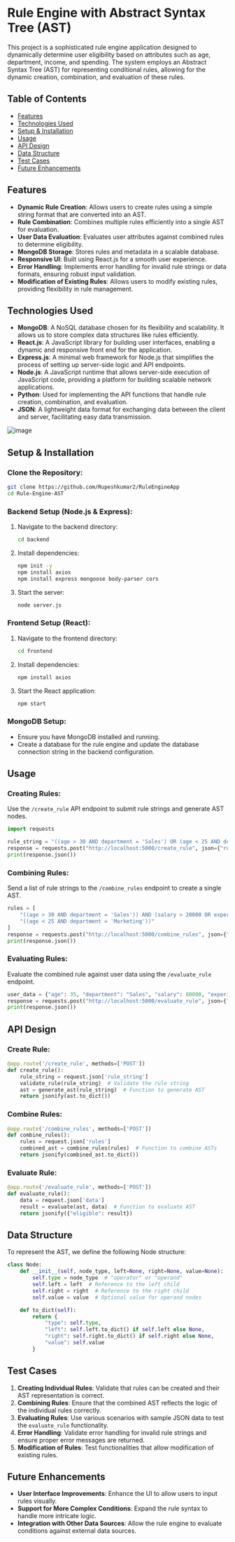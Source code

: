 # Rule Engine with Abstract Syntax Tree (AST)

This project is a sophisticated rule engine application designed to dynamically determine user eligibility based on attributes such as age, department, income, and spending. The system employs an Abstract Syntax Tree (AST) for representing conditional rules, allowing for the dynamic creation, combination, and evaluation of these rules.

## Table of Contents
- [Features](#features)
- [Technologies Used](#technologies-used)
- [Setup & Installation](#setup--installation)
- [Usage](#usage)
- [API Design](#api-design)
- [Data Structure](#data-structure)
- [Test Cases](#test-cases)
- [Future Enhancements](#future-enhancements)

## Features
- **Dynamic Rule Creation**: Allows users to create rules using a simple string format that are converted into an AST.
- **Rule Combination**: Combines multiple rules efficiently into a single AST for evaluation.
- **User Data Evaluation**: Evaluates user attributes against combined rules to determine eligibility.
- **MongoDB Storage**: Stores rules and metadata in a scalable database.
- **Responsive UI**: Built using React.js for a smooth user experience.
- **Error Handling**: Implements error handling for invalid rule strings or data formats, ensuring robust input validation.
- **Modification of Existing Rules**: Allows users to modify existing rules, providing flexibility in rule management.

## Technologies Used
- **MongoDB**: A NoSQL database chosen for its flexibility and scalability. It allows us to store complex data structures like rules efficiently.
- **React.js**: A JavaScript library for building user interfaces, enabling a dynamic and responsive front end for the application.
- **Express.js**: A minimal web framework for Node.js that simplifies the process of setting up server-side logic and API endpoints.
- **Node.js**: A JavaScript runtime that allows server-side execution of JavaScript code, providing a platform for building scalable network applications.
- **Python**: Used for implementing the API functions that handle rule creation, combination, and evaluation.
- **JSON**: A lightweight data format for exchanging data between the client and server, facilitating easy data transmission.

![image](https://github.com/user-attachments/assets/a6985046-634e-4a04-8b3c-90eb85fa1071)

## Setup & Installation
### Clone the Repository:
```bash
git clone https://github.com/Rupeshkumar2/RuleEngineApp
cd Rule-Engine-AST
```

### Backend Setup (Node.js & Express):
1. Navigate to the backend directory:
   ```bash
   cd backend
   ```
2. Install dependencies:
   ```bash
   npm init -y
   npm install axios
   npm install express mongoose body-parser cors
   ```
3. Start the server:
   ```bash
   node server.js
   ```

### Frontend Setup (React):
1. Navigate to the frontend directory:
   ```bash
   cd frontend
   ```
2. Install dependencies:
   ```bash
   npm install axios
   ```
3. Start the React application:
   ```bash
   npm start
   ```

### MongoDB Setup:
- Ensure you have MongoDB installed and running.
- Create a database for the rule engine and update the database connection string in the backend configuration.

## Usage
### Creating Rules:
Use the `/create_rule` API endpoint to submit rule strings and generate AST nodes.

```python
import requests

rule_string = "((age > 30 AND department = 'Sales') OR (age < 25 AND department = 'Marketing')) AND (salary > 50000 OR experience > 5)"
response = requests.post("http://localhost:5000/create_rule", json={"rule_string": rule_string})
print(response.json())
```

### Combining Rules:
Send a list of rule strings to the `/combine_rules` endpoint to create a single AST.

```python
rules = [
    "((age > 30 AND department = 'Sales')) AND (salary > 20000 OR experience > 5)",
    "((age < 25 AND department = 'Marketing'))"
]
response = requests.post("http://localhost:5000/combine_rules", json={"rules": rules})
print(response.json())
```

### Evaluating Rules:
Evaluate the combined rule against user data using the `/evaluate_rule` endpoint.

```python
user_data = {"age": 35, "department": "Sales", "salary": 60000, "experience": 3}
response = requests.post("http://localhost:5000/evaluate_rule", json={"data": user_data})
print(response.json())
```

## API Design
### Create Rule:
```python
@app.route('/create_rule', methods=['POST'])
def create_rule():
    rule_string = request.json['rule_string']
    validate_rule(rule_string)  # Validate the rule string
    ast = generate_ast(rule_string)  # Function to generate AST
    return jsonify(ast.to_dict())
```

### Combine Rules:
```python
@app.route('/combine_rules', methods=['POST'])
def combine_rules():
    rules = request.json['rules']
    combined_ast = combine_rules(rules)  # Function to combine ASTs
    return jsonify(combined_ast.to_dict())
```

### Evaluate Rule:
```python
@app.route('/evaluate_rule', methods=['POST'])
def evaluate_rule():
    data = request.json['data']
    result = evaluate(ast, data)  # Function to evaluate AST
    return jsonify({"eligible": result})
```

## Data Structure
To represent the AST, we define the following Node structure:
```python
class Node:
    def __init__(self, node_type, left=None, right=None, value=None):
        self.type = node_type  # "operator" or "operand"
        self.left = left  # Reference to the left child
        self.right = right  # Reference to the right child
        self.value = value  # Optional value for operand nodes

    def to_dict(self):
        return {
            "type": self.type,
            "left": self.left.to_dict() if self.left else None,
            "right": self.right.to_dict() if self.right else None,
            "value": self.value
        }
```

## Test Cases
1. **Creating Individual Rules**: Validate that rules can be created and their AST representation is correct.
2. **Combining Rules**: Ensure that the combined AST reflects the logic of the individual rules correctly.
3. **Evaluating Rules**: Use various scenarios with sample JSON data to test the `evaluate_rule` functionality.
4. **Error Handling**: Validate error handling for invalid rule strings and ensure proper error messages are returned.
5. **Modification of Rules**: Test functionalities that allow modification of existing rules.

## Future Enhancements
- **User Interface Improvements**: Enhance the UI to allow users to input rules visually.
- **Support for More Complex Conditions**: Expand the rule syntax to handle more intricate logic.
- **Integration with Other Data Sources**: Allow the rule engine to evaluate conditions against external data sources.
